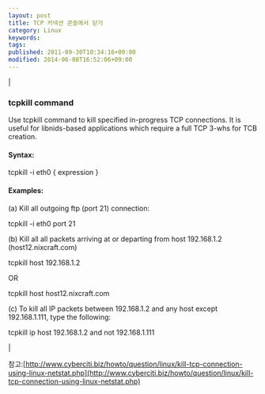 ```yaml
---
layout: post
title: TCP 커넥션 콘솔에서 닫기
category: Linux
keywords: 
tags: 
published: 2011-09-30T10:34:16+09:00
modified: 2014-06-08T16:52:06+09:00
---
```

  

  

| 
### tcpkill command

Use tcpkill command to kill specified in-progress TCP connections. It is useful for libnids-based applications which require a full TCP 3-whs for TCB creation.

#### Syntax:

tcpkill -i eth0 { expression }

#### Examples:
(a) Kill all outgoing ftp (port 21) connection:

tcpkill -i eth0 port 21

(b) Kill all all packets arriving at or departing from host 192.168.1.2 (host12.nixcraft.com)

tcpkill host 192.168.1.2

OR  

tcpkill host host12.nixcraft.com

  
(c) To kill all IP packets between 192.168.1.2 and any host except 192.168.1.111, type the following:  

tcpkill ip host 192.168.1.2 and not 192.168.1.111

 |

  
  
참고:[http://www.cyberciti.biz/howto/question/linux/kill-tcp-connection-using-linux-netstat.php](http://www.cyberciti.biz/howto/question/linux/kill-tcp-connection-using-linux-netstat.php)
